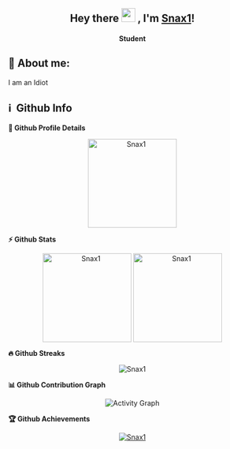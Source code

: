 <h2 align="center">
  Hey there <img src="https://media.giphy.com/media/hvRJCLFzcasrR4ia7z/giphy.gif" width="28"> ,
   I'm <a href="">Snax1</a>!
</h2>

<h4 align='center'>
  Student
</h4>

## 🧑 About me:

<p>
I am an Idiot
</p>

<h2>ℹ️ &nbsp;Github Info</h2>
	
  <summary><b>🔎 Github Profile Details</b></summary>
<p align="center"><img height="180em" src="https://github-profile-summary-cards.vercel.app/api/cards/profile-details?username=Snax1&theme=github_dark" alt="Snax1" align = "center"/></p>

  <summary><b>⚡ Github Stats</b></summary>
<p align="center"><img height="180em" src="https://github-readme-stats.vercel.app/api?username=Snax1&hide_border=true&count_private=true&show_icons=true&theme=radical" alt="Snax1" align = "center"/>
<img height="180em" src="https://github-readme-stats.vercel.app/api/top-langs?username=Snax1&show_icons=true&locale=en&layout=compact&hide_border=true&theme=radical" alt="Snax1" align = "center"/></p>

 <summary><b>🔥 Github Streaks</b></summary>
<p align="center"><img src="https://github-readme-streak-stats.herokuapp.com/?user=Snax1&theme=black-ice&hide_border=true&stroke=0000&background=0D1117&ring=e05397&fire=e05397&currStreakLabel=e05397" alt="Snax1" /></p>

<summary><b>📊 Github Contribution Graph</b></summary>
<p align="center"<a href="#"><img alt="Activity Graph" src="https://activity-graph.herokuapp.com/graph?username=Snax1&bg_color=0D1117&color=e05397&line=e05397&point=FFFFFF&hide_border=true&" /></a></p>
<!-- </details>
<details>    -->
 <summary><b>🏆 Github Achievements</b></summary>
<p align="center"> <a href="https://github.com/Snax1"><img src="https://github-profile-trophy.vercel.app/?username=Snax1&margin-w=5&theme=radical" alt="Snax1" /></a> </p>

<br>

